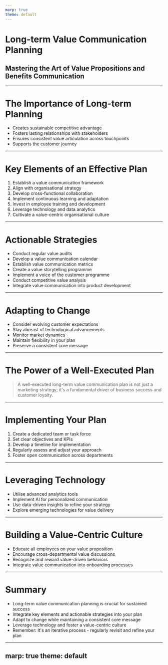 ```yaml
---
marp: true
theme: default
---
```


# Long-term Value Communication Planning
## Mastering the Art of Value Propositions and Benefits Communication

---

# The Importance of Long-term Planning

- Creates sustainable competitive advantage
- Fosters lasting relationships with stakeholders
- Ensures consistent value articulation across touchpoints
- Supports the customer journey

---

# Key Elements of an Effective Plan

1. Establish a value communication framework
2. Align with organisational strategy
3. Develop cross-functional collaboration
4. Implement continuous learning and adaptation
5. Invest in employee training and development
6. Leverage technology and data analytics
7. Cultivate a value-centric organisational culture

---

# Actionable Strategies

- Conduct regular value audits
- Develop a value communication calendar
- Establish value communication metrics
- Create a value storytelling programme
- Implement a voice of the customer programme
- Conduct competitive value analysis
- Integrate value communication into product development

---

# Adapting to Change

- Consider evolving customer expectations
- Stay abreast of technological advancements
- Monitor market dynamics
- Maintain flexibility in your plan
- Preserve a consistent core message

---

# The Power of a Well-Executed Plan

> A well-executed long-term value communication plan is not just a marketing strategy; it's a fundamental driver of business success and customer loyalty.

---

# Implementing Your Plan

1. Create a dedicated team or task force
2. Set clear objectives and KPIs
3. Develop a timeline for implementation
4. Regularly assess and adjust your approach
5. Foster open communication across departments

---

# Leveraging Technology

- Utilise advanced analytics tools
- Implement AI for personalized communication
- Use data-driven insights to refine your strategy
- Explore emerging technologies for value delivery

---

# Building a Value-Centric Culture

- Educate all employees on your value proposition
- Encourage cross-departmental value discussions
- Recognize and reward value-driven behaviors
- Integrate value communication into onboarding processes

---

# Summary

- Long-term value communication planning is crucial for sustained success
- Integrate key elements and actionable strategies into your plan
- Adapt to change while maintaining a consistent core message
- Leverage technology and foster a value-centric culture
- Remember: It's an iterative process - regularly revisit and refine your plan

---
marp: true
theme: default
---